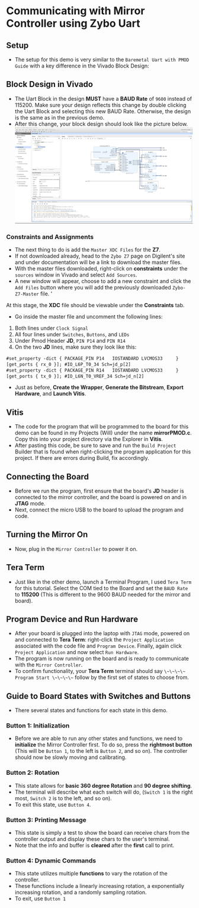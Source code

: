 # **Communicating with Mirror Controller using Zybo Uart**

## Setup

- The setup for this demo is very similar to the `Baremetal Uart with PMOD Guide` with a key difference in the Vivado Block Design:

## Block Design in Vivado

- The Uart Block in the design **MUST** have a **BAUD Rate** of `9600` instead of 115200. Make sure your design reflects this change by double clicking the Uart Block and selecting this new BAUD Rate. Otherwise, the design is the same as in the previous demo.
- After this change, your block design should look like the picture below. ![WikiPmodDiagram](uploads/08ab47d63bd758efe9e9b7e402abcc5b/WikiPmodDiagram.jpg)

### Constraints and Assignments

- The next thing to do is add the `Master XDC Files` for the **Z7**.
- If not downloaded already, head to the `Zybo Z7` page on Digilent's site and under documentation will be a link to download the master files.
- With the master files downloaded, right-click on **constraints** under the `sources` window in Vivado and select `Add Sources`.
- A new window will appear, choose to add a new constraint and click the `Add Files` button where you will add the previously downloaded `Zybo-Z7-Master` file. '

At this stage, the **XDC** file should be viewable under the **Constraints** tab.

- Go inside the master file and uncomment the following lines:

1. Both lines under `Clock Signal`
2. All four lines under `Switches`, `Buttons`, and `LEDs`
3. Under Pmod Header **JD**, `PIN P14` and `PIN R14`
4. On the two **JD** lines, make sure they look like this:

```
#set_property -dict { PACKAGE_PIN P14   IOSTANDARD LVCMOS33     } [get_ports { rx_0 }]; #IO_L6P_T0_34 Sch=jd_p[2]                  
#set_property -dict { PACKAGE_PIN R14   IOSTANDARD LVCMOS33     } [get_ports { tx_0 }]; #IO_L6N_T0_VREF_34 Sch=jd_n[2]
```

- Just as before, **Create the Wrapper**, **Generate the Bitstream**, **Export Hardware**, and **Launch Vitis**.

## Vitis

- The code for the program that will be programmed to the board for this demo can be found in my Projects (Will) under the name **mirrorPMOD.c**. Copy this into your project directory via the Explorer in **Vitis**.
- After pasting this code, be sure to save and run the `Build Project` Builder that is found when right-clicking the program application for this project. If there are errors during Build, fix accordingly.

## Connecting the Board

- Before we run the program, first ensure that the board's **JD** header is connected to the mirror controller, and the board is powered on and in **JTAG** mode.
- Next, connect the micro USB to the board to upload the program and code.

## Turning the Mirror On

- Now, plug in the `Mirror Controller` to power it on.

## Tera Term

- Just like in the other demo, launch a Terminal Program, I used `Tera Term` for this tutorial. Select the COM tied to the Board and set the `BAUD Rate` to **115200** (This is different to the 9600 BAUD needed for the mirror and board).

## Program Device and Run Hardware

- After your board is plugged into the laptop with `JTAG` mode, powered on and connected to **Tera Term**: right-click the `Project Application` associated with the code file and `Program Device`. Finally, again click `Project Application` and now select `Run Hardware`.
- The program is now running on the board and is ready to communicate with the `Mirror Controller`.
- To confirm functionality, your **Tera Term** terminal should say `\~\~\~\~ Program Start \~\~\~\~` follow by the first set of states to choose from.

## Guide to Board States with Switches and Buttons

- There several states and functions for each state in this demo.

### Button 1: Initialization
- Before we are able to run any other states and functions, we need to **initialize** the Mirror Controller first. To do so, press the **rightmost button** (This will be `Button 1`, to the left is `Button 2`, and so on). The controller should now be slowly moving and calibrating.

### Button 2: Rotation
- This state allows for **basic 360 degree Rotation** and **90 degree shifting**. 
- The terminal will describe what each switch will do, (`Switch 1` is the right most, `Switch 2` is to the left, and so on). 
- To exit this state, use `Button 4`.

### Button 3: Printing Message
- This state is simply a test to show the board can receive chars from the controller output and display these chars to the user's terminal.
- Note that the info and buffer is **cleared** after the **first** call to print. 
### Button 4: Dynamic Commands
- This state utilizes multiple **functions** to vary the rotation of the controller. 
- These functions include a linearly increasing rotation, a exponentially increasing rotation, and a randomly sampling rotation. 
- To exit, use `Button 1`